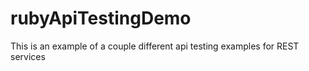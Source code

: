 # rubyApiTestingDemo
This is an example of a couple different api testing examples for REST services
